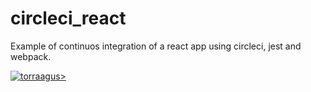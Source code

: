 # circleci_react
Example of continuos integration of a react app using circleci, jest and webpack.

[![torraagus>](https://circleci.com/gh/torragus/circleci_react.svg?style=svg)](https://circleci.com/gh/torraagus)

